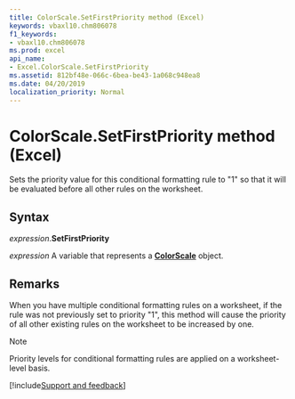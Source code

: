 ```yaml
---
title: ColorScale.SetFirstPriority method (Excel)
keywords: vbaxl10.chm806078
f1_keywords:
- vbaxl10.chm806078
ms.prod: excel
api_name:
- Excel.ColorScale.SetFirstPriority
ms.assetid: 812bf48e-066c-6bea-be43-1a068c948ea8
ms.date: 04/20/2019
localization_priority: Normal
---
```



# ColorScale.SetFirstPriority method (Excel)

Sets the priority value for this conditional formatting rule to "1" so that it will be evaluated before all other rules on the worksheet.


## Syntax

_expression_.**SetFirstPriority**

_expression_ A variable that represents a **[ColorScale](Excel.ColorScale.md)** object.


## Remarks

When you have multiple conditional formatting rules on a worksheet, if the rule was not previously set to priority "1", this method will cause the priority of all other existing rules on the worksheet to be increased by one.

> [!NOTE] 
> Priority levels for conditional formatting rules are applied on a worksheet-level basis.




[!include[Support and feedback](~/includes/feedback-boilerplate.md)]